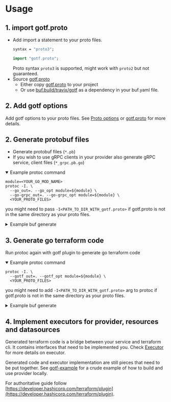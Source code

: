 # Usage

## 1. import gotf.proto

- Add import a statement to your proto files.
    ```proto
    syntax = "proto3";
    
    import "gotf.proto";
    ```
  Proto syntax `proto3` is supported, might work with `proto2` but not guaranteed.
- Source [gotf.proto]
    - Either copy [gotf.proto] to your project
    - Or use [buf.build/travix/gotf] as a dependency in your buf.yaml file.

## 2. Add gotf options

Add gotf options to your proto files. See [Proto options] or [gotf.proto] for more details.

## 2. Generate protobuf files

- Generate protobuf files (`*.pb`)
- If you wish to use gRPC clients in your provider also generate gRPC service, client files (`*_grpc.pb.go`)
<details open>
<summary>Example protoc command</summary>

```shell
module=<YOUR_GO_MOD_NAME>
protoc -I. \
  --go_out=. --go_opt module=${module} \
  --go-grpc_out=. --go-grpc_opt module=${module} \
  <YOUR_PROTO_FILES>
```
you might need to pass `-I<PATH_TO_DIR_WITH_gotf.proto>` if gotf.proto is not in the same directory as your proto files.

</details>

<details>
<summary>Example buf generate</summary>

**buf.yaml**
```yaml
version: v1beta1
deps:
  - buf.build/travix/gotf
breaking:
  use:
    - FILE
lint:
  use:
    - DEFAULT
```
**buf.gen.yaml**
```yaml
version: v1
plugins:
  - plugin: go
    out: .
    opt:
    - module=<YOUR_GO_MOD_NAME>
  - plugin: go-grpc
    out: .
    opt:
    - module=<YOUR_GO_MOD_NAME>
```
**commands**
```shell
buf mod update
buf generate --path <YOUR_PROTO_FILES>
```

</details>

## 3. Generate go terraform code

Run protoc again with gotf plugin to generate go terraform code

<details open>
<summary>Example protoc command</summary>

```shell
protoc -I. \
  --gotf_out=. --gotf_opt module=${module} \
  <YOUR_PROTO_FILES>
```
you might need to add `-I<PATH_TO_DIR_WITH_gotf.proto>` arg to protoc if gotf.proto is not in the same directory as your proto files.

</details>

<details>
<summary>Example buf generate</summary>

**buf.gen.tf.yaml**
```yaml
version: v1
plugins:
  - plugin: gotf
    out: .
    opt:
    - module=<YOUR_GO_MOD_NAME>
```
**commands**
```shell
buf generate --path <YOUR_PROTO_FILES> --template buf.gen.tag.yaml
```

</details>

## 4. Implement executors for provider, resources and datasources

Generated terraform code is a bridge between your service and terraform cli.
It contains interfaces that need to be implemented you.
Check [Executor] for more details on executor.

Generated code and executor implementation are still pieces that need to be put together.
See [gotf-example] for a crude example of how to build and use provider locally.

For authoritative guide follow [https://developer.hashicorp.com/terraform/plugin](https://developer.hashicorp.com/terraform/plugin).

[gotf]: https://github.com/travix/gotf
[gotf.proto]: ../gotf.proto
[buf.build/travix/gotf]: https://buf.build/travix/gotf
[Proto options]: ./proto-options.md
[Executor]: ./executor.md
[gotf-example]: https://github.com/travix/gotf-example
